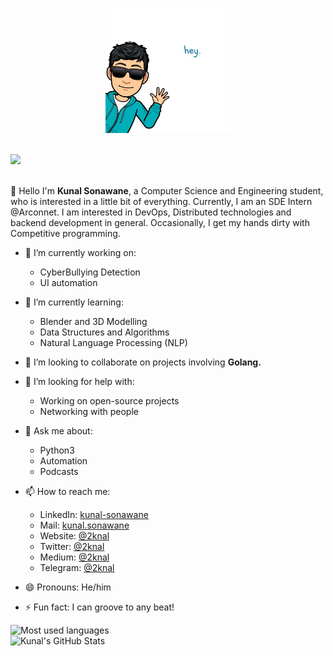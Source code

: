 <p align="center">
  <img src="https://github.com/2knal/2knal/blob/master/bitmoji.jfif" width="200px" height="200px">
  <br>
  <br>
  
  ![](https://visitor-badge.glitch.me/badge?page_id=2knal.2knal)
  
  <br>
    👋 Hello I'm <strong>Kunal Sonawane</strong>, a Computer Science and Engineering student, who is interested in a little bit of everything. Currently, I am an SDE Intern @Arconnet. I am interested in DevOps, Distributed technologies and backend development in general. Occasionally, I get my hands dirty with Competitive programming.
  <br>
</p>

* 🔭 I’m currently working on:
  - CyberBullying Detection
  - UI automation 
  
* 🌱 I’m currently learning:
  - Blender and 3D Modelling
  - Data Structures and Algorithms
  - Natural Language Processing (NLP)
  
* 👯 I’m looking to collaborate on projects involving <b> Golang. </b>

* 🤔 I’m looking for help with:
  - Working on open-source projects
  - Networking with people
 
* 💬 Ask me about:
  - Python3
  - Automation
  - Podcasts
  
* 📫 How to reach me:
  - LinkedIn: [kunal-sonawane](https://linkedin.com/in/2knal/)
  - Mail: [kunal.sonawane](mailto:kunal.sonawane@somaiya.edu)
  - Website: [@2knal](https://2knal.github.io)
  - Twitter: [@2knal](https://twitter.com/2knal)
  - Medium: [@2knal](https://medium.com/@2knal)
  - Telegram: [@2knal](https://t.me/knal_s)

* 😄 Pronouns: He/him
* ⚡ Fun fact: I can groove to any beat!


![Most used languages](https://github-readme-stats.vercel.app/api?username=2knal&show_icons=true&theme=dracula&count_private=true)
<br>
![Kunal's GitHub Stats](https://github-readme-stats.vercel.app/api/top-langs/?username=2knal&theme=dracula&hide=css,c%23)

